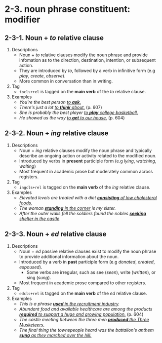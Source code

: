 # 2-3. noun phrase constituent: modifier

## 2-3-1. Noun + *to* relative clause

1. Descriptions
   - Noun + *to* relative clauses modify the noun phrase and provide infomation as to the direction, destination, intention, or subsequent action.
   - They are introduced by *to*, followed by a verb in infinitive form (e.g *play*, *create*, *observe*).
   - More common in conversation than in writing.
2. Tag
   - `tocls+rel` is tagged on the **main verb** of the *to* relative clause.
3. Examples
   - *You're the best person <ins>to **ask**.</ins>*
   - *There's just a lot <ins>to **think** about.</ins>* (p. 607)
   - *She is probably the best player <ins>to **play** college basketball.</ins>*
   - *He showed us the way <ins>to **get** to our house.</ins>* (p. 604)


## 2-3-2. Noun + *ing* relative clause

1. Descriptions
    - Noun + *ing* relative clauses modify the noun phrase and typically describe an ongoing action or activity related to the modified noun.
    - Introduced by verbs in **present** participle form (e.g *lying*, *watching*, *waiting*)
    - Most frequent in academic prose but moderately common across registers.
2. Tag
   - `ingcls+rel` is tagged on the **main verb** of the *ing* relative clause.
3. Examples
   - *Elevated levels are treated with a diet <ins>**consisting** of low cholesterol foods.</ins>*
   - *The woman <ins>**standing** in the corner</ins> is my sister.*
   - *After the outer walls fell the soldiers found the nobles <ins>**seeking** shelter in the castle</ins>*

## 2-3-3. Noun + *ed* relative clause

1. Descriptions
   - Noun + *ed* passive relative clauses exist to modify the noun phrase to provide additional information about the noun.
   - Introduced by a verb in **past** participle form (e.g *donated*, *created*, *espoused*).
       - Some verbs are irregular, such as see (*seen*), write (*written*), or sing (*sung*).
   - Most frequent in academic prose compared to other registers.
2. Tag
   - `edcls+rel` is tagged on the **main verb** of the *ed* relative clause.
3. Examples
   - *This is a phrase <ins>**used** in the recruitment industry</ins>.*
   - *Abundant food and available healthcare are among the products <ins>**required** to support a huge and growing population.</ins>* (p. 604)
   - *The castle meeting between the three men <ins>**produced** the Three Musketeers.</ins>*
   - *The final thing the townspeople heard was the battalion's anthem <ins>**sung** as they marched over the hill.</ins>*
